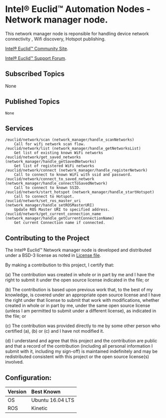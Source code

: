 # Intel&reg; Euclid&trade; Automation Nodes - Network manager node.

This network manager node is reponsible for handling device network connectivity , Wifi discovery, Hotspot publishing.

[Intel® Euclid™ Community Site](http://www.euclidcommunity.intel.com).

[Intel® Euclid™ Support Forum](http://www.intel.com/content/www/us/en/support/emerging-technologies/intel-euclid-development-kit.html).

## Subscribed Topics 
None

## Published Topics
    None    
	
## Services 
    /euclid/network/scan (network_manager/handle_scanNetworks)
        Call for wifi network scan flow.
    /euclid/network/list (network_manager/handle_getNetworksList)
        Get list of existing known WiFi networks
    /euclid/network/get_saved_networks (network_manager/handle_getSavedNetworks)
        Get list of registered WiFi networks
    /euclid/network/connect (network_manager/handle_registerNetwork)
        Call to connect to known WiFi with ssid and password.
    /euclid/network/connect_to_saved_network (network_manager/handle_connectToSavedNetwork)
        Call to connect to known SSID.
    /euclid/network/start_hotspot (network_manager/handle_startHotspot)
        Call to connect to Hotspot.        
    /euclid/network/set_ros_master_uri (network_manager/handle_setROSMasterURI)
        Update ROS Master URI to specified address.
    /euclid/network/get_current_connection_name (network_manager/handle_getCurrentConnectionName)
        Get current Connection name if connected.
    
    
## Contributing to the Project

The Intel&reg; Euclid&trade; Network manager node is developed and distributed under
a BSD-3 license as noted in [License file](LICENSE).

By making a contribution to this project, I certify that:

(a) The contribution was created in whole or in part by me and I
have the right to submit it under the open source license
indicated in the file; or

(b) The contribution is based upon previous work that, to the best
of my knowledge, is covered under an appropriate open source
license and I have the right under that license to submit that
work with modifications, whether created in whole or in part
by me, under the same open source license (unless I am
permitted to submit under a different license), as indicated
in the file; or

(c) The contribution was provided directly to me by some other
person who certified (a), (b) or (c) and I have not modified
it.

(d) I understand and agree that this project and the contribution
are public and that a record of the contribution (including all
personal information I submit with it, including my sign-off) is
maintained indefinitely and may be redistributed consistent with
this project or the open source license(s) involved.

## Configuration:

| Version        | Best Known           |
|:-------------- |:---------------------|
| OS             | Ubuntu 16.04 LTS     |
| ROS            | Kinetic              |
